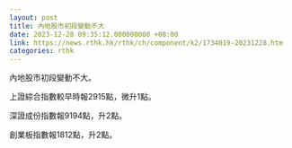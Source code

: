 ```yaml
---
layout: post
title: 內地股市初段變動不大
date: 2023-12-28 09:35:12.000000000 +08:00
link: https://news.rthk.hk/rthk/ch/component/k2/1734019-20231228.htm
categories: rthk
---
```


內地股市初段變動不大。

上證綜合指數較早時報2915點，微升1點。

深證成份指數報9194點，升2點。

創業板指數報1812點，升2點。
